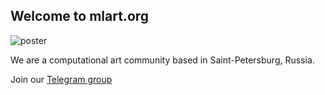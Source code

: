## Welcome to mlart.org

![poster](https://0x08.in/img/mlart_promo.jpg) 

We are a computational art community based in Saint-Petersburg, Russia. 

Join our [Telegram group](https://t.me/mediaart_ml)
